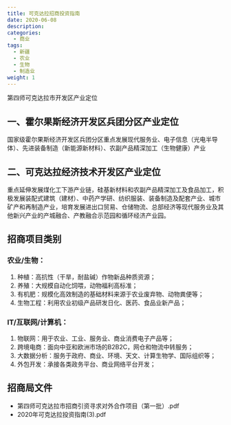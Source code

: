 ```yaml
---
title: 可克达拉招商投资指南
date: 2020-06-08
description: 
categories:
  - 商业
tags:
  - 新疆
  - 农业
  - 生物
  - 制造业
weight: 1
---
```



第四师可克达拉市开发区产业定位

## 一、霍尔果斯经济开发区兵团分区产业定位

国家级霍尔果斯经济开发区兵团分区重点发展现代服务业、电子信息（光电半导体）、先进装备制造（新能源新材料）、农副产品精深加工（生物健康）产业

## 二、可克达拉经济技术开发区产业定位

重点延伸发展煤化工下游产业链，硅基新材料和农副产品精深加工及食品加工，积极发展装配式建筑（建材）、中药产学研、纺织服装、装备制造及配套产业、城市矿产和再制造产业，培育发展进出口贸易、仓储物流、总部经济等现代服务业及其他新兴产业的产城融合、产教融合示范园和循环经济产业园。

## 招商项目类别

### 农业/生物：

1. 种植：高抗性（干旱，耐盐碱）作物新品种质资源；
2. 养殖：大规模自动化饲喂，动物福利高标准；
3. 有机肥：规模化高效制造的基础材料来源于农业废弃物、动物粪便等；
4. 生物工程：利用农业初级产品研发日化、医药、食品业新产品；


### IT/互联网/计算机：

1. 物联网：用于农业、工业、服务业、商业消费电子产品等；
2. 跨境电商：面向中亚和欧洲市场的B2B2C，网仓和物流中转服务；
3. 大数据分析：服务于政府、商业、环境、天文、计算生物学、国际组织等；
4. 外包开发：承接各类政务平台、商业网络平台开发；


## 招商局文件

- 第四师可克达拉市招商引资寻求对外合作项目（第一批）.pdf
- 2020年可克达拉投资指南(3).pdf
